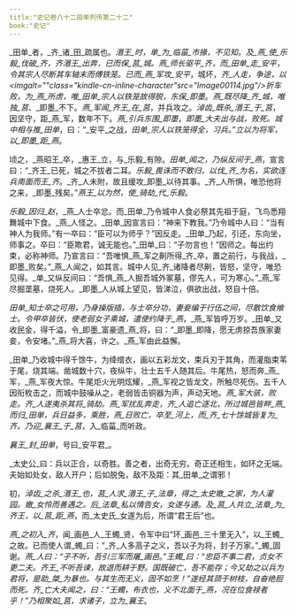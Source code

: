 ```yaml
---
title:"史记卷八十二田单列传第二十二"
book:"史记"
---
```

_田单_者，_齐_诸_田_疏属也。_湣王_时，_单_为_临菑_市掾，不见知。及_燕_使_乐毅_伐破_齐_，_齐湣王_出奔，已而保_莒_城。_燕_师长驱平_齐_，而_田单_走_安平_，令其宗人尽断其车轴末而傅铁笼。已而_燕_军攻_安平_，城坏，_齐_人走，争途，以<imgalt=""class="kindle-cn-inline-character"src="Image00114.jpg"/>折车败，为_燕_所虏，唯_田单_宗人以铁笼故得脱，东保_即墨_。_燕_既尽降_齐_城，唯独_莒_、_即墨_不下。_燕_军闻_齐王_在_莒_，并兵攻之。_淖齿_既杀_湣王_于_莒_，因坚守，距_燕_军，数年不下。_燕_引兵东围_即墨_，_即墨_大夫出与战，败死。城中相与推_田单_，曰：“_安平_之战，_田单_宗人以铁笼得全，习兵。”立以为将军，以_即墨_距_燕_。

顷之，_燕昭王_卒，_惠王_立，与_乐毅_有隙。_田单_闻之，乃纵反间于_燕_，宣言曰：“_齐王_已死，城之不拔者二耳。_乐毅_畏诛而不敢归，以伐_齐_为名，实欲连兵南面而王_齐_。_齐_人未附，故且缓攻_即墨_以待其事。_齐_人所惧，唯恐他将之来，_即墨_残矣。”_燕王_以为然，使_骑劫_代_乐毅_。

_乐毅_因归_赵_，_燕_人士卒忿。而_田单_乃令城中人食必祭其先祖于庭，飞鸟悉翔舞城中下食。_燕_人怪之。_田单_因宣言曰：“神来下教我。”乃令城中人曰：“当有神人为我师。”有一卒曰：“臣可以为师乎？”因反走。_田单_乃起，引还，东向坐，师事之。卒曰：“臣欺君，诚无能也。”_田单_曰：“子勿言也！”因师之。每出约束，必称神师。乃宣言曰：“吾唯惧_燕_军之劓所得_齐_卒，置之前行，与我战，_即墨_败矣。”_燕_人闻之，如其言。城中人见_齐_诸降者尽劓，皆怒，坚守，唯恐见得。_单_又纵反间曰：“吾惧_燕_人掘吾城外冢墓，僇先人，可为寒心。”_燕_军尽掘垄墓，烧死人。_即墨_人从城上望见，皆涕泣，俱欲出战，怒自十倍。

_田单_知士卒之可用，乃身操版插，与士卒分功，妻妾编于行伍之间，尽散饮食飨士。令甲卒皆伏，使老弱女子乘城，遣使约降于_燕_，_燕_军皆呼万岁。_田单_又收民金，得千溢，令_即墨_富豪遗_燕_将，曰：“_即墨_即降，愿无虏掠吾族家妻妾，令安堵。”_燕_将大喜，许之。_燕_军由此益懈。

_田单_乃收城中得千馀牛，为绛缯衣，画以五彩龙文，束兵刃于其角，而灌脂束苇于尾，烧其端。凿城数十穴，夜纵牛，壮士五千人随其后。牛尾热，怒而奔_燕_军，_燕_军夜大惊。牛尾炬火光明炫耀，_燕_军视之皆龙文，所触尽死伤。五千人因衔枚击之，而城中鼓噪从之，老弱皆击铜器为声，声动天地。_燕_军大骇，败走。_齐_人遂夷杀其将_骑劫_。_燕_军扰乱奔走，_齐_人追亡逐北，所过城邑皆畔_燕_而归_田单_，兵日益多，乘胜，_燕_日败亡，卒至_河上_，而_齐_七十馀城皆复为_齐_。乃迎_襄王_于_莒_，入_临菑_而听政。

_襄王_封_田单_，号曰_安平君_。

_太史公_曰：兵以正合，以奇胜。善之者，出奇无穷。奇正还相生，如环之无端。夫始如处女，敌人开户；后如脱兔，敌不及距：其_田单_之谓邪！

初，_淖齿_之杀_湣王_也，_莒_人求_湣王_子_法章_，得之_太史嬓_之家，为人灌园。_嬓_女怜而善遇之。后_法章_私以情告女，女遂与通。及_莒_人共立_法章_为_齐王_，以_莒_距_燕_，而_太史氏_女遂为后，所谓“君王后”也。

_燕_之初入_齐_，闻_画邑_人_王蠋_贤，令军中曰“环_画邑_三十里无入”，以_王蠋_之故。已而使人谓_蠋_曰：“_齐_人多高子之义，吾以子为将，封子万家。”_蠋_固谢。_燕_人曰：“子不听，吾引三军而屠_画邑_。”_王蠋_曰：“忠臣不事二君，贞女不更二夫。_齐王_不听吾谏，故退而耕于野。国既破亡，吾不能存；今又劫之以兵为君将，是助_桀_为暴也。与其生而无义，固不如烹！”遂经其颈于树枝，自奋绝脰而死。_齐_亡大夫闻之，曰：“_王蠋_，布衣也，义不北面于_燕_，况在位食禄者乎！”乃相聚如_莒_，求诸子，立为_襄王_。
